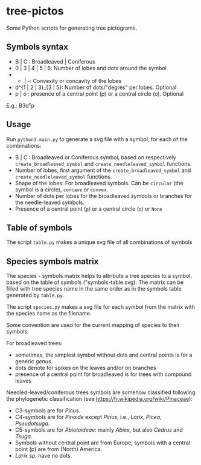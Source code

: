 tree-pictos
============

Some Python scripts for generating tree pictograms.

## Symbols syntax

- B | C : Broadleaved | Coniferous
- 0 | 3 | 4 | 5 | 6: Number of lobes and dots around the symbol
- + | -: Convexity or concavity of the lobes
- d^{1 | 2 | 3}_{3 | 5}: Number of dots/"degrés" per lobes. Optional
- p | o : presence of a central point (p) or a central circle (o). Optional

E.g.: B3d²p

## Usage

Run `python3 main.py` to generate a svg file with a symbol, for each of the combinations:

- B | C : Broadleaved or Coniferous symbol, based on respectively `create_broadleaved_symbol` and `create_needleleaved_symbol` functions.
- Number of lobes, first argument of the `create_broadleaved_symbol` and `create_needleleaved_symbol` functions.
- Shape of the lobes: For broadleaved symbols. Can be `circular` (the symbol is a circle), `concave` or `convex`.
- Number of dots per lobes for the broadleaved symbols or branches for the needle-leaved symbols.
- Presence of a central point (`p`) or a central circle (`o`) or `None`

## Table of symbols

The script `table.py` makes a unique svg file of all combinations of symbols

## Species symbols matrix

The species - symbols matrix helps to attribute a tree species to a symbol, based on the table of symbols ("symbols-table.svg). The matrix can be filled with tree species name in the same order as in the symbols table generated by `table.py`.

The script `species.py` makes a svg file for each symbol from the matrix with the species name as the filename.

Some convention are used for the current mapping of species to their symbols:

For broadleaved trees:

- sometimes, the simplest symbol without dots and central points is for a generic _genus_.
- dots denote for spikes on the leaves and/or on branches
- presence of a central point for broadleaved is for trees with compound leaves

Needled-leaved/coniferous trees symbols are somehow classified following the phylogenetic classification (see https://fr.wikipedia.org/wiki/Pinaceae):

- C3-symbols are for _Pinus_.
- C4-symbols are for _Pinoide_ except _Pinus_, i.e., _Larix_, _Picea_, _Pseudotsuga_.
- C5-symbols are for _Abietoideae_: mainly _Abies_, but also _Cedrus_ and _Tsuga_.
- Symbols without central point are from Europe, symbols with a central point (p) are from (North) America.
- _Larix sp._ have no dots.
